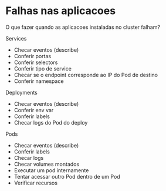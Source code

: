 # Falhas nas aplicacoes
O que fazer quando as aplicacoes instaladas no cluster falham?
  
Services
- Checar eventos (describe)
- Conferir portas
- Conferir selectors
- Conferir tipo de service
- Checar se o endpoint corresponde ao IP do Pod de destino
- Conferir namespace

Deployments
- Checar eventos (describe)
- Conferir env var
- Conferir labels
- Checar logs do Pod do deploy
  
Pods
- Checar eventos (describe)
- Conferir labels
- Checar logs
- Checar volumes montados
- Executar um pod internamente
- Tentar acessar outro Pod dentro de um Pod
- Verificar recursos
